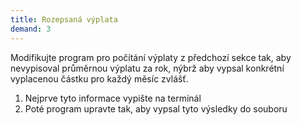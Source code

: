 ```yaml
---
title: Rozepsaná výplata
demand: 3
---
```


Modifikujte program pro počítání výplaty z předchozí sekce tak, aby nevypisoval průměrnou výplatu za rok, nýbrž aby vypsal konkrétní vyplacenou částku pro každý měsíc zvlášť.

1. Nejprve tyto informace vypište na terminál
1. Poté program upravte tak, aby vypsal tyto výsledky do souboru
